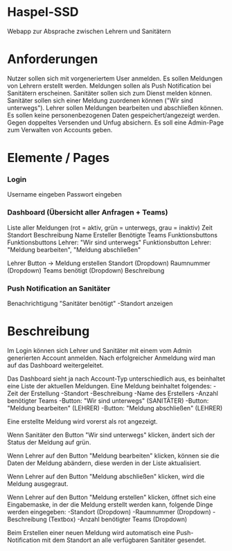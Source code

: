# Haspel-SSD
Webapp zur Absprache zwischen Lehrern und Sanitätern

# Anforderungen
Nutzer sollen sich mit vorgeneriertem User anmelden.
Es sollen Meldungen von Lehrern erstellt werden.
Meldungen sollen als Push Notification bei Sanitätern erscheinen.
Sanitäter sollen sich zum Dienst melden können.
Sanitäter sollen sich einer Meldung zuordenen können ("Wir sind unterwegs").
Lehrer sollen Meldungen bearbeiten und abschließen können.
Es sollen keine personenbezogenen Daten gespeichert/angezeigt werden.
Gegen doppeltes Versenden und Unfug absichern.
Es soll eine Admin-Page zum Verwalten von Accounts geben.

# Elemente / Pages

### Login
Username eingeben
Passwort eingeben

### Dashboard (Übersicht aller Anfragen + Teams)
Liste aller Meldungen (rot = aktiv, grün = unterwegs, grau = inaktiv)
Zeit	Standort	Beschreibung	Name Ersteller	Benötigte Teams	Funktionsbuttons
Funktionsbuttons Lehrer: "Wir sind unterwegs"
Funktionsbutton Lehrer: "Meldung bearbeiten", "Meldung abschließen"

Lehrer Button -> Meldung erstellen
Standort (Dropdown)	Raumnummer (Dropdown)	Teams benötigt (Dropdown)	Beschreibung

### Push Notification an Sanitäter
Benachrichtigung "Sanitäter benötigt"
-Standort anzeigen


# Beschreibung

Im Login können sich Lehrer und Sanitäter mit einem vom Admin generierten Account anmelden. Nach erfolgreicher Anmeldung wird man auf das Dashboard weitergeleitet.

Das Dashboard sieht ja nach Account-Typ unterschiedlich aus, es beinhaltet eine Liste der aktuellen Meldungen. Eine Meldung beinhaltet folgendes:
-Zeit der Erstellung
-Standort
-Beschreibung
-Name des Erstellers
-Anzahl benötigter Teams
-Button: "Wir sind unterwegs" (SANITÄTER)
-Button: "Meldung bearbeiten" (LEHRER)
-Button: "Meldung abschließen" (LEHRER)

Eine erstellte Meldung wird vorerst als rot angezeigt.

Wenn Sanitäter den Button "Wir sind unterwegs" klicken, ändert sich der Status der Meldung auf grün.

Wenn Lehrer auf den Button "Meldung bearbeiten" klicken, können sie die Daten der Meldung abändern, diese werden in der Liste aktualisiert.

Wenn Lehrer auf den Button "Meldung abschließen" klicken, wird die Meldung ausgegraut.

Wenn Lehrer auf den Button "Meldung erstellen" klicken, öffnet sich eine Eingabemaske, in der die Meldung erstellt werden kann, folgende Dinge werden eingegeben:
-Standort (Dropdown)
-Raumnummer (Dropdown)
-Beschreibung (Textbox)
-Anzahl benötigter Teams (Dropdown)

Beim Erstellen einer neuen Meldung wird automatisch eine Push-Notification mit dem Standort an alle verfügbaren Sanitäter gesendet.
